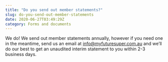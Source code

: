 ```yaml
---
title: "Do you send out member statements?"
slug: do-you-send-out-member-statements
date: 2020-06-27T03:49:29Z
category: Forms and documents
---
```


We do! We send out member statements annually, however if you need one in the meantime, send us an email at [info@myfuturesuper.com.au](mailto:info@myfuturesuper.com.au) and we’ll do our best to get an unaudited interim statement to you within 2-3 business days.
